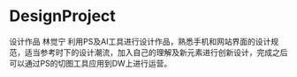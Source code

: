 # DesignProject
设计作品 林觉宁
利用PS及AI工具进行设计作品，熟悉手机和网站界面的设计规范，适当参考时下的设计潮流，加入自己的理解及新元素进行创新设计，完成之后可以通过PS的切图工具应用到DW上进行运营。
